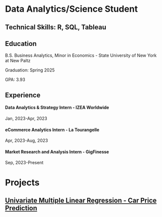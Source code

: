 # Data Analytics/Science Student

## Technical Skills: R, SQL, Tableau

## Education
B.S. Business Analytics, Minor in Economics - State University of New York at New Paltz

Graduation: Spring 2025

GPA: 3.93

## Experience
#### Data Analytics & Strategy Intern - IZEA Worldwide
Jan, 2023-Apr, 2023

#### eCommerce Analytics Intern - La Tourangelle
Apr, 2023-Aug, 2023

#### Market Research and Analysis Intern - GigFinesse
Sep, 2023-Present

# Projects
## [Univariate Multiple Linear Regression - Car Price Prediction](Multi-Linear-Reg-Car-Proj.pdf)




